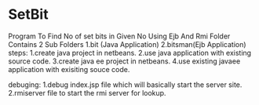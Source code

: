 # SetBit
Program To Find No of set bits in Given No Using Ejb And Rmi
Folder Contains 2 Sub Folders
1.bit (Java Application)
2.bitsman(Ejb Application)
steps:
1.create java project in netbeans. 
2.use java application with existing source code.
3.create java ee project in netbeans.
4.use existing javaee application with exisiting souce code.

debuging:
1.debug index.jsp file which will basically start the server site.
2.rmiserver file to start the rmi server for lookup.

